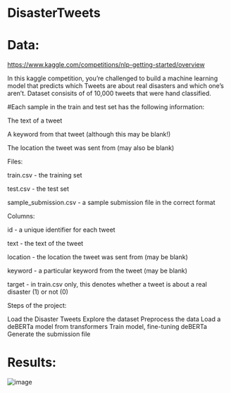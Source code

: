 # DisasterTweets
# Data:
https://www.kaggle.com/competitions/nlp-getting-started/overview

In this kaggle competition, you’re challenged to build a machine learning model that predicts which Tweets are about real disasters and which one’s aren’t. Dataset consisits of of 10,000 tweets that were hand classified.

#Each sample in the train and test set has the following information:

The text of a tweet

A keyword from that tweet (although this may be blank!)

The location the tweet was sent from (may also be blank)

Files:

train.csv - the training set

test.csv - the test set

sample_submission.csv - a sample submission file in the correct format

Columns:

id - a unique identifier for each tweet

text - the text of the tweet

location - the location the tweet was sent from (may be blank)

keyword - a particular keyword from the tweet (may be blank)

target - in train.csv only, this denotes whether a tweet is about a real disaster (1) or not (0)

Steps of the project:

Load the Disaster Tweets
Explore the dataset
Preprocess the data
Load a deBERTa model from transformers
Train model, fine-tuning deBERTa
Generate the submission file

# Results:
![image](https://github.com/AlisherAmirbek/DisasterTweets/assets/124807619/70b409f8-a4de-43bc-a5cf-11a85e520672)

